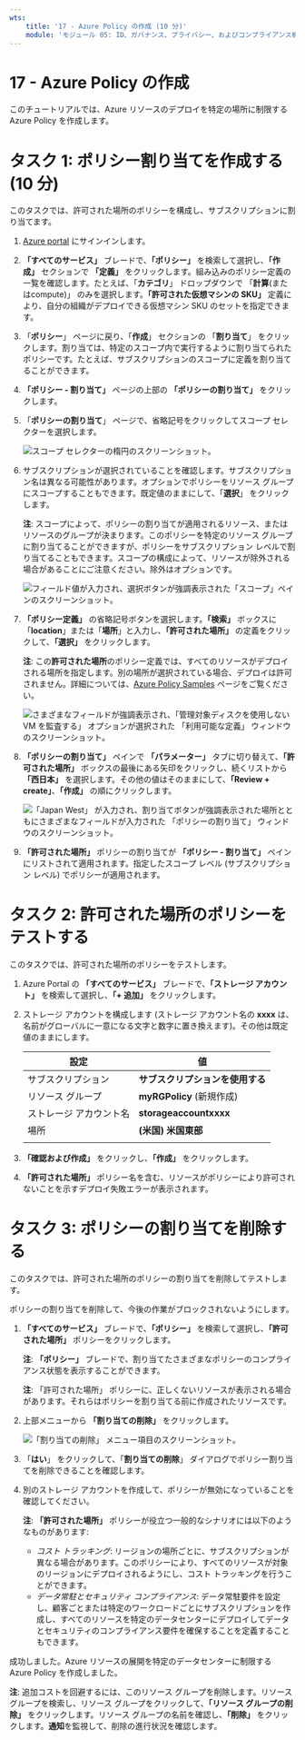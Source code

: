 ```yaml
---
wts:
    title: '17 - Azure Policy の作成 (10 分)'
    module: 'モジュール 05: ID、ガバナンス、プライバシー、およびコンプライアンス機能に関する説明'
---
```

# 17 - Azure Policy の作成

このチュートリアルでは、Azure リソースのデプロイを特定の場所に制限する Azure Policy を作成します。

# タスク 1: ポリシー割り当てを作成する (10 分)

このタスクでは、許可された場所のポリシーを構成し、サブスクリプションに割り当てます。 

1. [Azure portal](https://portal.azure.com) にサインインします。

2. **「すべてのサービス」** ブレードで、**「ポリシー」** を検索して選択し、**「作成」** セクションで **「定義」** をクリックします。組み込みのポリシー定義の一覧を確認します。たとえば、「**カテゴリ**」 ドロップダウンで 「**計算**(またはcompute)」 のみを選択します。**「許可された仮想マシンの SKU」** 定義により、自分の組織がデプロイできる仮想マシン SKU のセットを指定できます。

3. 「**ポリシー**」 ページに戻り、「**作成**」 セクションの 「**割り当て**」 をクリックします。割り当ては、特定のスコープ内で実行するように割り当てられたポリシーです。たとえば、サブスクリプションのスコープに定義を割り当てることができます。 

4. **「ポリシー - 割り当て」** ページの上部の **「ポリシーの割り当て」** をクリックします。

5. 「**ポリシーの割り当て**」 ページで、省略記号をクリックしてスコープ セレクターを選択します。

    ![スコープ セレクターの楕円のスクリーンショット。](../images/1401.png)

6. サブスクリプションが選択されていることを確認します。サブスクリプション名は異なる可能性があります。オプションでポリシーをリソース グループにスコープすることもできます。既定値のままにして、「**選択**」 をクリックします。 

    **注**: スコープによって、ポリシーの割り当てが適用されるリソース、またはリソースのグループが決まります。このポリシーを特定のリソース グループに割り当てることができますが、ポリシーをサブスクリプション レベルで割り当てることもできます。スコープの構成によって、リソースが除外される場合があることにご注意ください。除外はオプションです。

    ![フィールド値が入力され、選択ボタンが強調表示された「スコープ」ペインのスクリーンショット。 ](../images/1402.png)

7. **「ポリシー定義」** の省略記号ボタンを選択します。**「検索」** ボックスに「**location**」または「**場所**」と入力し、**「許可された場所」** の定義をクリックして、**「選択」** をクリックします。

    **注**: この**許可された場所**のポリシー定義では、すべてのリソースがデプロイされる場所を指定します。別の場所が選択されている場合、デプロイは許可されません。詳細については、[Azure Policy Samples](https://docs.microsoft.com/ja-jp/azure/governance/policy/samples/index) ページをご覧ください。

   ![さまざまなフィールドが強調表示され、「管理対象ディスクを使用しない VM を監査する」 オプションが選択された 「利用可能な定義」 ウィンドウのスクリーンショット。](../images/1403.png)

8.  **「ポリシーの割り当て」** ペインで **「パラメーター」** タブに切り替えて、**「許可された場所」** ボックスの最後にある矢印をクリックし、続くリストから **「西日本」** を選択します。その他の値はそのままにして、**「Review + create」**、**「作成」** の順にクリックします。

    ![「Japan West」 が入力され、割り当てボタンが強調表示された場所とともにさまざまなフィールドが入力された 「ポリシーの割り当て」 ウィンドウのスクリーンショット。](../images/1404.png)

9. **「許可された場所」** ポリシーの割り当てが **「ポリシー - 割り当て」** ペインにリストされて適用されます。指定したスコープ レベル (サブスクリプション レベル) でポリシーが適用されます。

# タスク 2: 許可された場所のポリシーをテストする

このタスクでは、許可された場所のポリシーをテストします。 

1. Azure Portal の **「すべてのサービス」** ブレードで、**「ストレージ アカウント」** を検索して選択し、**「+ 追加」** をクリックします。

2. ストレージ アカウントを構成します (ストレージ アカウント名の **xxxx** は、名前がグローバルに一意になる文字と数字に置き換えます)。その他は既定値のままにします。 

    | 設定 | 値 | 
    | --- | --- |
    | サブスクリプション | **サブスクリプションを使用する** |
    | リソース グループ | **myRGPolicy** (新規作成) |
    | ストレージ アカウント名 | **storageaccountxxxx** |
    | 場所 | **(米国) 米国東部** |
    | | |

3. **「確認および作成」** をクリックし、**「作成」** をクリックします。 

4. **「許可された場所」** ポリシー名を含む、リソースがポリシーにより許可されないことを示すデプロイ失敗エラーが表示されます。

# タスク 3: ポリシーの割り当てを削除する

このタスクでは、許可された場所のポリシーの割り当てを削除してテストします。 

ポリシーの割り当てを削除して、今後の作業がブロックされないようにします。

1. **「すべてのサービス」** ブレードで、**「ポリシー」** を検索して選択し、**「許可された場所」** ポリシーをクリックします。

    **注**: **「ポリシー」** ブレードで、割り当てたさまざまなポリシーのコンプライアンス状態を表示することができます。

    **注**: 「許可された場所」 ポリシーに、正しくないリソースが表示される場合があります。それらはポリシーを割り当てる前に作成されたリソースです。

2. 上部メニューから **「割り当ての削除」** をクリックします。

   ![「割り当ての削除」 メニュー項目のスクリーンショット。](../images/1407.png)

3. 「**はい**」 をクリックして、「**割り当ての削除**」 ダイアログでポリシー割り当てを削除できることを確認します。

4. 別のストレージ アカウントを作成して、ポリシーが無効になっていることを確認してください。

    **注**: **「許可された場所」** ポリシーが役立つ一般的なシナリオには以下のようなものがあります: 
    - *コスト トラッキング*: リージョンの場所ごとに、サブスクリプションが異なる場合があります。このポリシーにより、すべてのリソースが対象のリージョンにデプロイされるようにし、コスト トラッキングを行うことができます。 
    - *データ常駐とセキュリティ コンプライアンス*: データ常駐要件を設定し、顧客ごとまたは特定のワークロードごとにサブスクリプションを作成し、すべてのリソースを特定のデータセンターにデプロイしてデータとセキュリティのコンプライアンス要件を確保することを定義することもできます。

成功しました。Azure リソースの展開を特定のデータセンターに制限する Azure Policy を作成しました。

**注**: 追加コストを回避するには、このリソース グループを削除します。リソース グループを検索し、リソース グループをクリックして、**「リソース グループの削除」** をクリックします。リソース グループの名前を確認し、**「削除」** をクリックします。**通知**を監視して、削除の進行状況を確認します。
